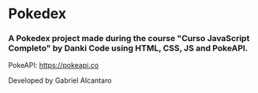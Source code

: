 # Pokedex
### A Pokedex project made during the course "Curso JavaScript Completo" by Danki Code using HTML, CSS, JS and PokeAPI.
PokeAPI: https://pokeapi.co


Developed by Gabriel Alcantaro

